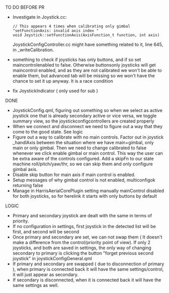 TO DO BEFORE PR
- Investigate in Joystick.cc:

      // This appears 4 times when calibrating only gimbal "setFunctionAxis: invalid axis index "
      void Joystick::setFunctionAxis(AxisFunction_t function, int axis)

  JoystickConfigController.cc might have something related to it, line 645, in _writeCalibration.

- something to check if joysticks has only buttons, and if so set maincontrolenabled to false. Otherwise buttonsonly joysticks will get maincontrol enabled, 
  and as they are not calibrated we won't be able to enable them, but advanced tab will be missing so we won't have the chance to set it up anyway. It is a race condition

- fix JoystickIndicator ( only used for sub )

DONE 
- JoystickConfig.qml, figuring out something so when we select as active joystick one
  that is already secondary active or vice versa, we toggle summary view, so the 
  joystickconfigcontrollers are created properly
- When we connect and disconnect we need to figure out a way that they come to the good state. See logic
- Figure out a way to calibrate with no main controls. Factor out in joystick _handlAxis between the situation
  where we have main+gimbal, only main or only gimbal. Then we need to change calibrated to false whenever we 
  click enable gimbal or main control. This way the user can be extra aware of the controls configured.
  Add a skipFn to our state machine roll/pitch/yaw/thr, so we can skip them and only configure gimbal axis. 
- Disable skip button for main axis if main control is enabled.
- Setup messages of why gimbal control is not enabled, multiconfigok returning false
- Manage in HarrisAerialCorePlugin setting manually mainControl disabled for both joysticks, so for herelink 
  it starts with only buttons by default

LOGIC
- Primary and secondary joystick are dealt with the same in terms of priority.
- If no configuration in settings, first joystick in the detected list will be first, and second will be second
- Once primary and secondary are set, we can not swap them ( It doesn't make a difference from the control/priority 
  point of view). If only 2 joysticks, and both are saved in settings, the only way of changing secondary
  to primary is clicking the button "forget previous second joystick" in joystickConfigGeneral.qml
- If primary and secondary are swapped ( due to disconnection of primary ), when primary is connected back it will
  have the same settings/control, it will just appear as secondary.
- If secondary is disconnected, when it is connected back it will have the same settings as well.
